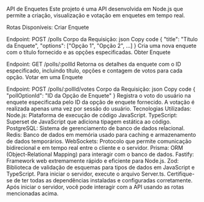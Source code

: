 API de Enquetes
Este projeto é uma API desenvolvida em Node.js que permite a criação, visualização e votação em enquetes em tempo real.

Rotas Disponíveis:
Criar Enquete

Endpoint: POST /polls
Corpo da Requisição:
json
Copy code
{
  "title": "Título da Enquete",
  "options": ["Opção 1", "Opção 2", ...]
}
Cria uma nova enquete com o título fornecido e as opções especificadas.
Obter Enquete

Endpoint: GET /polls/:pollId
Retorna os detalhes da enquete com o ID especificado, incluindo título, opções e contagem de votos para cada opção.
Votar em uma Enquete

Endpoint: POST /polls/:pollId/votes
Corpo da Requisição:
json
Copy code
{
  "pollOptionId": "ID da Opção de Enquete"
}
Registra o voto do usuário na enquete especificada pelo ID da opção de enquete fornecido. A votação é realizada apenas uma vez por sessão do usuário.
Tecnologias Utilizadas:
Node.js: Plataforma de execução de código JavaScript.
TypeScript: Superset de JavaScript que adiciona tipagem estática ao código.
PostgreSQL: Sistema de gerenciamento de banco de dados relacional.
Redis: Banco de dados em memória usado para caching e armazenamento de dados temporários.
WebSockets: Protocolo que permite comunicação bidirecional e em tempo real entre o cliente e o servidor.
Prisma: ORM (Object-Relational Mapping) para interagir com o banco de dados.
Fastify: Framework web extremamente rápido e eficiente para Node.js.
Zod: Biblioteca de validação de esquemas para tipos de dados em JavaScript e TypeScript.
Para iniciar o servidor, execute o arquivo Server.ts. Certifique-se de ter todas as dependências instaladas e configuradas corretamente. Após iniciar o servidor, você pode interagir com a API usando as rotas mencionadas acima.
